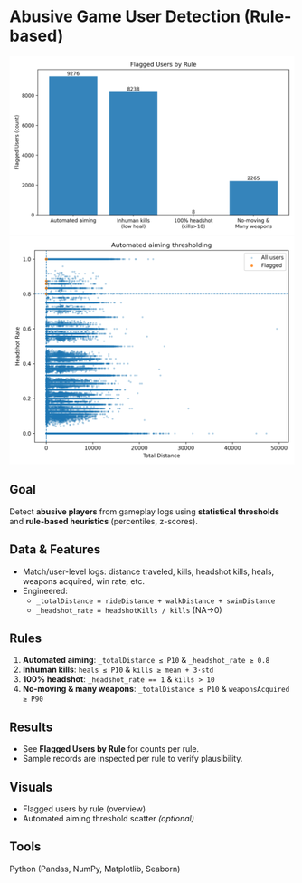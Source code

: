# Abusive Game User Detection (Rule-based)

<img src="images/flagged_by_rule.png" width="620">
<img src="images/distance_vs_headshot_thresholds.png" width="620">


## **Goal**
Detect **abusive players** from gameplay logs using **statistical thresholds** and **rule-based heuristics** (percentiles, z-scores).

## **Data & Features**
- Match/user-level logs: distance traveled, kills, headshot kills, heals, weapons acquired, win rate, etc.
- Engineered:
  - `_totalDistance = rideDistance + walkDistance + swimDistance`
  - `_headshot_rate = headshotKills / kills` (NA→0)

## **Rules**
1. **Automated aiming**: `_totalDistance ≤ P10` & `_headshot_rate ≥ 0.8`
2. **Inhuman kills**: `heals ≤ P10` & `kills ≥ mean + 3·std`
3. **100% headshot**: `_headshot_rate == 1` & `kills > 10`
4. **No-moving & many weapons**: `_totalDistance ≤ P10` & `weaponsAcquired ≥ P90`

## **Results**
- See **Flagged Users by Rule** for counts per rule.
- Sample records are inspected per rule to verify plausibility.

## **Visuals**
- Flagged users by rule (overview)
- Automated aiming threshold scatter *(optional)*

## **Tools**
Python (Pandas, NumPy, Matplotlib, Seaborn)

